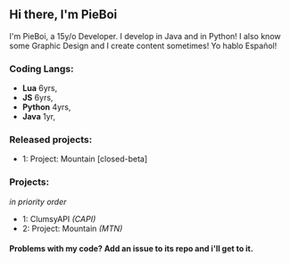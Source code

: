 ## Hi there, I'm PieBoi
I'm PieBoi, a 15y/o Developer. I develop in Java and in Python! I also know some Graphic Design and I create content sometimes!
Yo hablo Español!

### Coding Langs:
- **Lua** 6yrs,
- **JS** 6yrs,
- **Python** 4yrs,
- **Java** 1yr,

### Released projects:
- 1: Project: Mountain [closed-beta]

### Projects:
*in priority order*
- 1: ClumsyAPI *(CAPI)*
- 2: Project: Mountain *(MTN)*

#### Problems with my code? Add an issue to its repo and i'll get to it.
